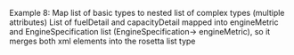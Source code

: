 Example 8:
Map list of basic types to nested list of complex types (multiple attributes)
List of fuelDetail and capacityDetail mapped into engineMetric and EngineSpecification list (EngineSpecification->
engineMetric), so it merges both
xml elements into the rosetta list type